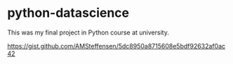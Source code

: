# python-datascience
This was my final project in Python course at university. 

https://gist.github.com/AMSteffensen/5dc8950a8715608e5bdf92632af0ac42
